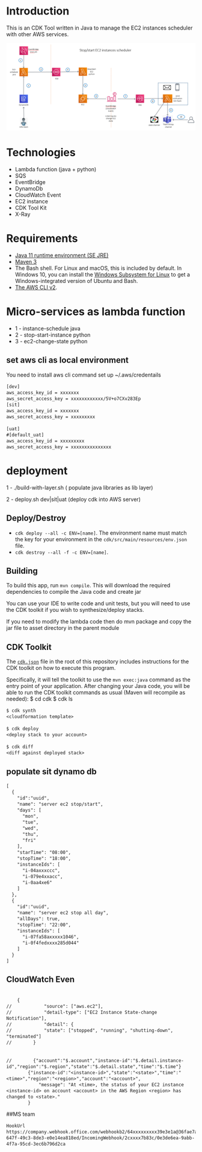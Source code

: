# Introduction

This is an CDK Tool written in Java to manage the EC2 instances scheduler with other AWS services. 

![System design](system_design.png)

# Technologies

- Lambda function (java + python)
- SQS
- EventBridge
- DynamoDb
- CloudWatch Event
- EC2 instance
- CDK Tool Kit
- X-Ray

# Requirements
- [Java 11 runtime environment (SE JRE)](https://www.oracle.com/java/technologies/javase-downloads.html)
- [Maven 3](https://maven.apache.org/docs/history.html)
- The Bash shell. For Linux and macOS, this is included by default. In Windows 10, you can install the [Windows Subsystem for Linux](https://docs.microsoft.com/en-us/windows/wsl/install-win10) to get a Windows-integrated version of Ubuntu and Bash.
- [The AWS CLI v2](https://docs.aws.amazon.com/cli/latest/userguide/cli-chap-install.html).


# Micro-services as lambda function
 - 1 - instance-schedule java
 - 2 - stop-start-instance python
 - 3 - ec2-change-state python

## set aws cli as local environment
You need to install aws cli command 
set up ~/.aws/credentails

````
[dev]
aws_access_key_id = xxxxxxx
aws_secret_access_key = xxxxxxxxxxxx/5V+o7CXv283Ep
[sit]
aws_access_key_id = xxxxxxx
aws_secret_access_key = xxxxxxxxx

[uat]
#[default_uat]
aws_access_key_id = xxxxxxxxx
aws_secret_access_key = xxxxxxxxxxxxxxx
````

# deployment
1 - ./build-with-layer.sh  ( populate java libraries as lib layer)

2 - deploy.sh dev|sit|uat (deploy cdk into AWS server)

## Deploy/Destroy

- `cdk deploy --all -c ENV=[name]`. The environment name must match the key for your environment in the `cdk/src/main/resources/env.json` file. 
- `cdk destroy --all -f -c ENV=[name]`.




## Building

To build this app, run `mvn compile`. This will download the required
dependencies to compile the Java code and create jar

You can use your IDE to write code and unit tests, but you will need to use the
CDK toolkit if you wish to synthesize/deploy stacks.

If you need to modify the lambda code then do mvn package and copy the
jar file to asset directory in the parent module
## CDK Toolkit

The [`cdk.json`](./cdk.json) file in the root of this repository includes
instructions for the CDK toolkit on how to execute this program.

Specifically, it will tell the toolkit to use the `mvn exec:java` command as the
entry point of your application. After changing your Java code, you will be able
to run the CDK toolkit commands as usual (Maven will recompile as needed):
    $ cd cdk
    $ cdk ls
    <list all stacks in this program>

    $ cdk synth
    <cloudformation template>

    $ cdk deploy
    <deploy stack to your account>

    $ cdk diff
    <diff against deployed stack>


## populate sit dynamo db
````
[
  {
    "id":"uuid",
	"name": "server ec2 stop/start",
    "days": [
      "mon",
      "tue",
      "wed",
      "thu",
      "fri"
    ],
	"starTime": "08:00",
    "stopTime": "18:00",
    "instanceIds": [
      "i-04axxxccc",
      "i-079e4xxacc",
      "i-0aa4xe6"
    ]
  },
  {
    "id":"uuid",
	"name": "server ec2 stop all day",
    "allDays": true,
    "stopTime": "22:00",
    "instanceIds": [
      "i-07fa58axxxxx1046",
      "i-0f4fedxxxx285d044"
    ]
  }
]

````
## CloudWatch Even
````

    {
//            "source": ["aws.ec2"],
//            "detail-type": ["EC2 Instance State-change Notification"],
//            "detail": {
//            "state": ["stopped", "running", "shutting-down", "terminated"]
//        }


//        {"account":"$.account","instance-id":"$.detail.instance-id","region":"$.region","state":"$.detail.state","time":"$.time"}
        {"instance-id":"<instance-id>","state":"<state>","time":"<time>","region":"<region>","account":"<account>",
            "message": "At <time>, the status of your EC2 instance <instance-id> on account <account> in the AWS Region <region> has changed to <state>."
        }

````

##MS team
````
HookUrl	https://company.webhook.office.com/webhookb2/64xxxxxxxxx39e3e1a@36fae7a7-647f-49c3-8de3-e0e14ea818ed/IncomingWebhook/2cxxxx7b83c/0e3de6ea-9abb-4f7a-95cd-3ec6b796d2ca

````
